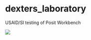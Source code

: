 # dexters_laboratory
USAID/SI testing of Posit Workbench

![](https://static.wikia.nocookie.net/international-entertainment-project/images/7/73/Dexter%27s_Laboratory_-_Poster_.jpg/revision/latest/thumbnail/width/360/height/450?cb=20220630172540)
